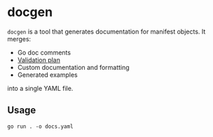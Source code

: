 # docgen

`docgen` is a tool that generates documentation for manifest objects.
It merges:

- Go doc comments
- [Validation plan](../../validation/plan.go)
- Custom documentation and formatting
- Generated examples

into a single YAML file.

## Usage

```shell
go run . -o docs.yaml
```
